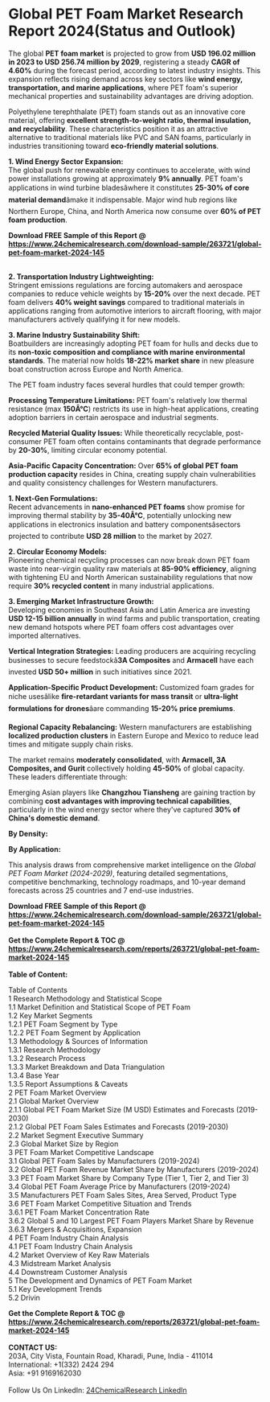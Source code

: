 <h1>Global PET Foam Market Research Report 2024(Status and Outlook)</h1><p>The global <strong>PET foam market</strong> is projected to grow from <strong>USD 196.02 million in 2023 to USD 256.74 million by 2029</strong>, registering a steady <strong>CAGR of 4.60%</strong> during the forecast period, according to latest industry insights. This expansion reflects rising demand across key sectors like <strong>wind energy, transportation, and marine applications</strong>, where PET foam's superior mechanical properties and sustainability advantages are driving adoption.</p><p>Polyethylene terephthalate (PET) foam stands out as an innovative core material, offering <strong>excellent strength-to-weight ratio, thermal insulation, and recyclability</strong>. These characteristics position it as an attractive alternative to traditional materials like PVC and SAN foams, particularly in industries transitioning toward <strong>eco-friendly material solutions</strong>.</p><p><strong>1. Wind Energy Sector Expansion:</strong><br>
The global push for renewable energy continues to accelerate, with wind power installations growing at approximately <strong>9% annually</strong>. PET foam's applications in wind turbine bladesâwhere it constitutes <strong>25-30% of core material demand</strong>âmake it indispensable. Major wind hub regions like Northern Europe, China, and North America now consume over <strong>60% of PET foam production</strong>.</p><div><b>Download FREE Sample of this Report @ 
            <a href="https://www.24chemicalresearch.com/download-sample/263721/global-pet-foam-market-2024-145">
            https://www.24chemicalresearch.com/download-sample/263721/global-pet-foam-market-2024-145</a></b></div><br><p><strong>2. Transportation Industry Lightweighting:</strong><br>
Stringent emissions regulations are forcing automakers and aerospace companies to reduce vehicle weights by <strong>15-20%</strong> over the next decade. PET foam delivers <strong>40% weight savings</strong> compared to traditional materials in applications ranging from automotive interiors to aircraft flooring, with major manufacturers actively qualifying it for new models.</p><p><strong>3. Marine Industry Sustainability Shift:</strong><br>
Boatbuilders are increasingly adopting PET foam for hulls and decks due to its <strong>non-toxic composition and compliance with marine environmental standards</strong>. The material now holds <strong>18-22% market share</strong> in new pleasure boat construction across Europe and North America.</p><p>The PET foam industry faces several hurdles that could temper growth:</p><p><strong>Processing Temperature Limitations:</strong> PET foam's relatively low thermal resistance (max <strong>150Â°C</strong>) restricts its use in high-heat applications, creating adoption barriers in certain aerospace and industrial segments.</p><p><strong>Recycled Material Quality Issues:</strong> While theoretically recyclable, post-consumer PET foam often contains contaminants that degrade performance by <strong>20-30%</strong>, limiting circular economy potential.</p><p><strong>Asia-Pacific Capacity Concentration:</strong> Over <strong>65% of global PET foam production capacity</strong> resides in China, creating supply chain vulnerabilities and quality consistency challenges for Western manufacturers.</p><p><strong>1. Next-Gen Formulations:</strong><br>
Recent advancements in <strong>nano-enhanced PET foams</strong> show promise for improving thermal stability by <strong>35-40Â°C</strong>, potentially unlocking new applications in electronics insulation and battery componentsâsectors projected to contribute <strong>USD 28 million</strong> to the market by 2027.</p><p><strong>2. Circular Economy Models:</strong><br>
Pioneering chemical recycling processes can now break down PET foam waste into near-virgin quality raw materials at <strong>85-90% efficiency</strong>, aligning with tightening EU and North American sustainability regulations that now require <strong>30% recycled content</strong> in many industrial applications.</p><p><strong>3. Emerging Market Infrastructure Growth:</strong><br>
Developing economies in Southeast Asia and Latin America are investing <strong>USD 12-15 billion annually</strong> in wind farms and public transportation, creating new demand hotspots where PET foam offers cost advantages over imported alternatives.</p><p><strong>Vertical Integration Strategies:</strong> Leading producers are acquiring recycling businesses to secure feedstockâ<strong>3A Composites</strong> and <strong>Armacell</strong> have each invested <strong>USD 50+ million</strong> in such initiatives since 2021.</p><p><strong>Application-Specific Product Development:</strong> Customized foam grades for niche usesâlike <strong>fire-retardant variants for mass transit</strong> or <strong>ultra-light formulations for drones</strong>âare commanding <strong>15-20% price premiums</strong>.</p><p><strong>Regional Capacity Rebalancing:</strong> Western manufacturers are establishing <strong>localized production clusters</strong> in Eastern Europe and Mexico to reduce lead times and mitigate supply chain risks.</p><p>The market remains <strong>moderately consolidated</strong>, with <strong>Armacell, 3A Composites, and Gurit</strong> collectively holding <strong>45-50%</strong> of global capacity. These leaders differentiate through:</p><p>Emerging Asian players like <strong>Changzhou Tiansheng</strong> are gaining traction by combining <strong>cost advantages with improving technical capabilities</strong>, particularly in the wind energy sector where they've captured <strong>30% of China's domestic demand</strong>.</p><p><strong>By Density:</strong></p><p><strong>By Application:</strong></p><p>This analysis draws from comprehensive market intelligence on the <em>Global PET Foam Market (2024-2029)</em>, featuring detailed segmentations, competitive benchmarking, technology roadmaps, and 10-year demand forecasts across 25 countries and 7 end-use industries.</p><div><b>Download FREE Sample of this Report @ 
            <a href="https://www.24chemicalresearch.com/download-sample/263721/global-pet-foam-market-2024-145">
            https://www.24chemicalresearch.com/download-sample/263721/global-pet-foam-market-2024-145</a></b></div><br><div><b>Get the Complete Report & TOC @ 
            <a href="https://www.24chemicalresearch.com/reports/263721/global-pet-foam-market-2024-145">
            https://www.24chemicalresearch.com/reports/263721/global-pet-foam-market-2024-145</a></b></div><br>
            <b>Table of Content:</b><p>Table of Contents<br />
1 Research Methodology and Statistical Scope<br />
1.1 Market Definition and Statistical Scope of PET Foam<br />
1.2 Key Market Segments<br />
1.2.1 PET Foam Segment by Type<br />
1.2.2 PET Foam Segment by Application<br />
1.3 Methodology & Sources of Information<br />
1.3.1 Research Methodology<br />
1.3.2 Research Process<br />
1.3.3 Market Breakdown and Data Triangulation<br />
1.3.4 Base Year<br />
1.3.5 Report Assumptions & Caveats<br />
2 PET Foam Market Overview<br />
2.1 Global Market Overview<br />
2.1.1 Global PET Foam Market Size (M USD) Estimates and Forecasts (2019-2030)<br />
2.1.2 Global PET Foam Sales Estimates and Forecasts (2019-2030)<br />
2.2 Market Segment Executive Summary<br />
2.3 Global Market Size by Region<br />
3 PET Foam Market Competitive Landscape<br />
3.1 Global PET Foam Sales by Manufacturers (2019-2024)<br />
3.2 Global PET Foam Revenue Market Share by Manufacturers (2019-2024)<br />
3.3 PET Foam Market Share by Company Type (Tier 1, Tier 2, and Tier 3)<br />
3.4 Global PET Foam Average Price by Manufacturers (2019-2024)<br />
3.5 Manufacturers PET Foam Sales Sites, Area Served, Product Type<br />
3.6 PET Foam Market Competitive Situation and Trends<br />
3.6.1 PET Foam Market Concentration Rate<br />
3.6.2 Global 5 and 10 Largest PET Foam Players Market Share by Revenue<br />
3.6.3 Mergers & Acquisitions, Expansion<br />
4 PET Foam Industry Chain Analysis<br />
4.1 PET Foam Industry Chain Analysis<br />
4.2 Market Overview of Key Raw Materials<br />
4.3 Midstream Market Analysis<br />
4.4 Downstream Customer Analysis<br />
5 The Development and Dynamics of PET Foam Market <br />
5.1 Key Development Trends<br />
5.2 Drivin</p><div><b>Get the Complete Report & TOC @ 
            <a href="https://www.24chemicalresearch.com/reports/263721/global-pet-foam-market-2024-145">
            https://www.24chemicalresearch.com/reports/263721/global-pet-foam-market-2024-145</a></b></div><br><b>CONTACT US:</b><br>
            203A, City Vista, Fountain Road, Kharadi, Pune, India - 411014<br>
            International: +1(332) 2424 294<br>
            Asia: +91 9169162030 <br><br>
            Follow Us On LinkedIn: <a href="https://www.linkedin.com/company/24chemicalresearch/">24ChemicalResearch LinkedIn</a>